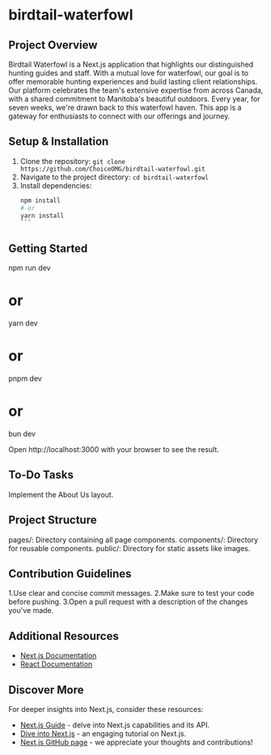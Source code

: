 # birdtail-waterfowl

## Project Overview

Birdtail Waterfowl is a Next.js application that highlights our distinguished hunting guides and staff. With a mutual love for waterfowl, our goal is to offer memorable hunting experiences and build lasting client relationships. Our platform celebrates the team's extensive expertise from across Canada, with a shared commitment to Manitoba's beautiful outdoors. Every year, for seven weeks, we're drawn back to this waterfowl haven. This app is a gateway for enthusiasts to connect with our offerings and journey.

## Setup & Installation

1. Clone the repository: `git clone https://github.com/ChoiceOMG/birdtail-waterfowl.git`
2. Navigate to the project directory: `cd birdtail-waterfowl`
3. Install dependencies:
   ````bash
   npm install
   # or
   yarn install
   ```
   ````

## Getting Started

npm run dev
# or
yarn dev
# or
pnpm dev
# or
bun dev

Open http://localhost:3000 with your browser to see the result.

## To-Do Tasks

Implement the About Us layout.

## Project Structure

pages/: Directory containing all page components.
components/: Directory for reusable components.
public/: Directory for static assets like images.

## Contribution Guidelines

1.Use clear and concise commit messages.
2.Make sure to test your code before pushing.
3.Open a pull request with a description of the changes you've made.

## Additional Resources
- [Next.js Documentation](https://nextjs.org/docs)
- [React Documentation](https://reactjs.org/docs/getting-started.html)

## Discover More
For deeper insights into Next.js, consider these resources:
- [Next.js Guide](https://nextjs.org/learn) - delve into Next.js capabilities and its API.
- [Dive into Next.js](https://nextjs.org/docs/getting-started) - an engaging tutorial on Next.js.
- [Next.js GitHub page](https://github.com/vercel/next.js) - we appreciate your thoughts and contributions!

